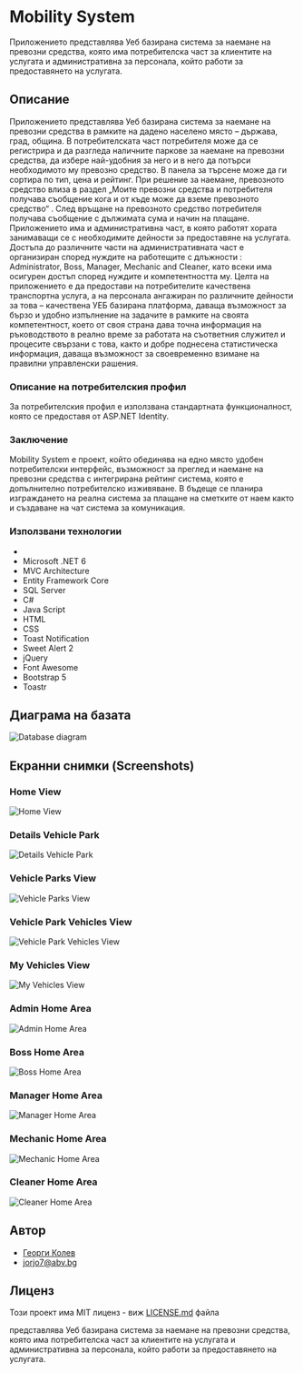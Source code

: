 ﻿# Mobility System

Приложението представлява Уеб базирана система за наемане на превозни средства, която има потребителска част за клиентите на услугата и административна за персонала, който работи за предоставянето на услугата.

## Описание

Приложението представлява Уеб базирана система за наемане на превозни средства в рамките на дадено населено място – държава, град, община. 
В потребителската част потребителя може да се регистрира и да разгледа наличните паркове за наемане на превозни средства, да избере най-удобния за него и в него да потърси необходимото му превозно средство. В панела за търсене може да ги сортира по тип, цена и рейтинг. При решение за наемане, превозното средство влиза в раздел „Моите превозни средства и потребителя получава съобщение кога и от къде може да вземе превозното средство“ . След връщане на превозното средство потребителя получава съобщение с дължимата сума и начин на плащане.
Приложението има и административна част, в която работят хората занимаващи се с необходимите дейности за предоставяне на услугата. Достъпа до различните части на административната част е организиран според нуждите на работещите с длъжности : Administrator, Boss, Manager, Mechanic and Cleaner, като всеки има осигурен достъп според нуждите и компетентността му. 
Целта на приложението е да предостави на потребителите качествена транспортна услуга, а на персонала ангажиран по различните дейности за това – качествена УЕБ базирана платформа, даваща възможност за бързо и удобно изпълнение на задачите в рамките на своята компетентност, което от своя страна дава точна информация на ръководството в реално време за работата на съответния служител и процесите свързани с това, както и добре поднесена статистическа информация, даваща възможност за своевременно взимане на правилни управленски рашения.

### Описание на потребителския профил

За потребителския профил е използвана стандартната функционалност, която се предоставя от ASP.NET Identity.

### Заключение

Mobility System е проект, който обединява на едно място удобен потребителски интерфейс, възможност за преглед и наемане на превозни средства с интегрирана рейтинг система, която е допълнително потребителско изживяване. В бъдеще се планира изграждането на реална система за плащане на сметките от наем както и създаване на чат система за комуникация. 

### Използвани технологии
*
*	Microsoft .NET 6 
*	MVC Architecture
*	Entity Framework Core 
*	SQL Server
*	C#
*	Java Script
*	HTML
*	CSS
*	Toast Notification
*	Sweet Alert 2
*	jQuery
*	Font Awesome
*	Bootstrap 5
*	Toastr

## Диаграма на базата

![Database diagram](https://github.com/Jorjo77/MunicipalityMobilitySystem/blob/master/Screenshots/DatabaseDiagram.jpg)

## Екранни снимки (Screenshots)

### Home View

![Home View](https://github.com/Jorjo77/[MunicipalityMobilitySystem]/blob/master/Screenshots/MainView.jpg)

### Details Vehicle Park

![Details Vehicle Park](https://github.com/Jorjo77/MunicipalityMobilitySystem/blob/master/Screenshots/DetailsVehicleParkView.jpg)

### Vehicle Parks View

![Vehicle Parks View](https://github.com/Jorjo77/MunicipalityMobilitySystem/blob/master/Screenshots/VehicleParksView.jpg)

### Vehicle Park Vehicles View

![Vehicle Park Vehicles View](https://github.com/Jorjo77/MunicipalityMobilitySystem/blob/master/Screenshots/VehicleParkVehiclesView.jpg)

### My Vehicles View

![My Vehicles View](https://github.com/Jorjo77/MunicipalityMobilitySystem/blob/master/Screenshots/MyVehiclesView.jpg)

### Admin Home Area

![Admin Home Area](https://github.com/Jorjo77/MunicipalityMobilitySystem/blob/master/Screenshots/AdminHomeArea.jpg)

### Boss Home Area

![Boss Home Area](https://github.com/Jorjo77/MunicipalityMobilitySystem/blob/master/Screenshots/BossHomeArea.jpg)

### Manager Home Area

![Manager Home Area](https://github.com/Jorjo77/MunicipalityMobilitySystem/blob/master/Screenshots/ManagerHomeArea.jpg)

### Mechanic Home Area

![Mechanic Home Area](https://github.com/Jorjo77/MunicipalityMobilitySystem/blob/master/Screenshots/MechanicHomeArea.jpg)

### Cleaner Home Area

![Cleaner Home Area](https://github.com/Jorjo77/MunicipalityMobilitySystem/blob/master/Screenshots/CleanerHomeArea.jpg)

## Автор

*	[Георги Колев](https://https://github.com/Jorjo77 "My Git Hub")				
*   <jorjo7@abv.bg>


## Лиценз

Този проект има MIT лиценз - виж  [LICENSE.md](https://github.com/Jorjo77/MunicipalityMobilitySystem/edit/master/LICENSE.txt) файла

 представлява Уеб базирана система за наемане на превозни средства, която има потребителска част за клиентите на услугата и административна за персонала, който работи за предоставянето на услугата.
